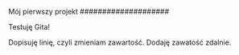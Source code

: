 Mój pierwszy projekt
####################

Testuję Gita!

Dopisuję linię, czyli zmieniam zawartość.
Dodaję zawatość zdalnie.
